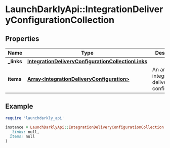# LaunchDarklyApi::IntegrationDeliveryConfigurationCollection

## Properties

| Name | Type | Description | Notes |
| ---- | ---- | ----------- | ----- |
| **_links** | [**IntegrationDeliveryConfigurationCollectionLinks**](IntegrationDeliveryConfigurationCollectionLinks.md) |  |  |
| **items** | [**Array&lt;IntegrationDeliveryConfiguration&gt;**](IntegrationDeliveryConfiguration.md) | An array of integration delivery configurations |  |

## Example

```ruby
require 'launchdarkly_api'

instance = LaunchDarklyApi::IntegrationDeliveryConfigurationCollection.new(
  _links: null,
  items: null
)
```

